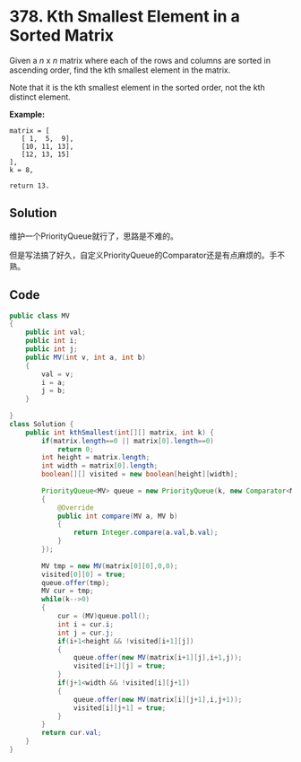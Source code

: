 # 378. Kth Smallest Element in a Sorted Matrix

Given a *n* x *n* matrix where each of the rows and columns are sorted in ascending order, find the kth smallest element in the matrix.

Note that it is the kth smallest element in the sorted order, not the kth distinct element.

**Example:**

```
matrix = [
   [ 1,  5,  9],
   [10, 11, 13],
   [12, 13, 15]
],
k = 8,

return 13.
```



## Solution

维护一个PriorityQueue就行了，思路是不难的。

但是写法搞了好久，自定义PriorityQueue的Comparator还是有点麻烦的。手不熟。



## Code

```java
public class MV
{
    public int val;
    public int i;
    public int j;
    public MV(int v, int a, int b)
    {
        val = v;
        i = a;
        j = b;
    }
    
}
class Solution {
    public int kthSmallest(int[][] matrix, int k) {
        if(matrix.length==0 || matrix[0].length==0)
            return 0;
        int height = matrix.length;
        int width = matrix[0].length;
        boolean[][] visited = new boolean[height][width];
        
        PriorityQueue<MV> queue = new PriorityQueue(k, new Comparator<MV>()
        {
            @Override
            public int compare(MV a, MV b)
            {
                return Integer.compare(a.val,b.val);
            }
        });
        
        MV tmp = new MV(matrix[0][0],0,0);
        visited[0][0] = true;
        queue.offer(tmp);
        MV cur = tmp;
        while(k-->0)
        {
            cur = (MV)queue.poll();
            int i = cur.i;
            int j = cur.j;
            if(i+1<height && !visited[i+1][j])
            {
                queue.offer(new MV(matrix[i+1][j],i+1,j));
                visited[i+1][j] = true;
            }
            if(j+1<width && !visited[i][j+1])
            {
                queue.offer(new MV(matrix[i][j+1],i,j+1));
                visited[i][j+1] = true;
            }
        }
        return cur.val;
    }
}
```


